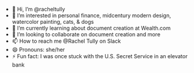 - 👋 Hi, I’m @racheltully
- 👀 I’m interested in personal finance, midcentury modern design, watercolor painting, cats, & dogs
- 🌱 I’m currently learning about document creation at Wealth.com
- 💞️ I’m looking to collaborate on document creation and more
- 📫 How to reach me @Rachel Tully on Slack
- 😄 Pronouns: she/her
- ⚡ Fun fact: I was once stuck with the U.S. Secret Service in an elevator bank

<!---
racheltully/racheltully is a ✨ special ✨ repository because its `README.md` (this file) appears on your GitHub profile.
You can click the Preview link to take a look at your changes.
--->
